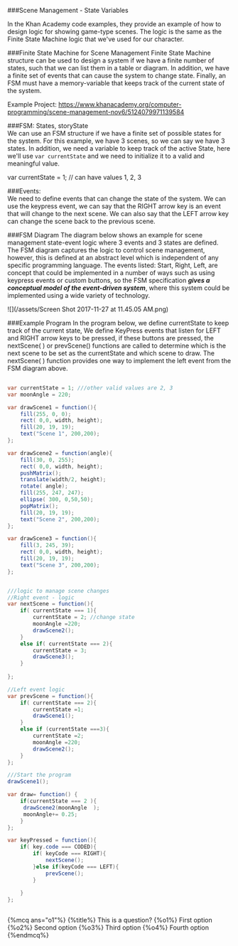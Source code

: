 ###Scene Management - State Variables

In the Khan Academy code examples, they provide an example of how to design logic for showing game-type scenes.  The logic is the same as the Finite State Machine logic that we've used for our character.  

###Finite State Machine for Scene Management
Finite State Machine structure can be used to design a system if we have a finite number of states, such that we can list them in a table or diagram.  In addition, we have a finite set of events that can cause the system to change state.  Finally, an FSM must have a memory-variable that keeps track of the current state of the system.


Example Project: 
https://www.khanacademy.org/computer-programming/scene-management-nov6/5124079971139584

###FSM:  States, storyState  
We can use an FSM structure if we have a finite set of possible states for the system.  For this example, we have 3 scenes, so we can say we have 3 states.  In addition, we need a variable to keep track of the active State, here we'll use `var currentState` and we need to initialize it to a valid and meaningful value.  

   var currentState = 1; // can have values 1, 2, 3 
   
  ###Events:  
  We need to define events that can change the state of the system.  We can use the keypress event, we can say that the RIGHT arrow key is an event that will change to the next scene.  We can also say that the LEFT arrow key can change the scene back to the previous scene.  
  
  ###FSM Diagram 
  The diagram below shows an example for scene management state-event logic where 3 events and 3 states are defined.  The FSM diagram captures the logic to control scene management, however, this is defined at an abstract level which is independent of any specific programming language.  The events listed: Start, Right, Left, are concept that could be implemented in a number of ways such as using keypress events or custom buttons, so the FSM specification _**gives a conceptual model of the event-driven system**_, where this system could be implemented using a wide variety of technology.  
  
  ![](/assets/Screen Shot 2017-11-27 at 11.45.05 AM.png)



###Example Program
In the program below, we define currentState to keep track of the current state, We define KeyPress events that listen for LEFT and RIGHT arrow keys to be pressed, if these buttons are pressed,  the nextScene( ) or prevScene() functions are called to determine which is the next scene to be set as the currentState and which scene to draw.  The nextScene( ) function provides one way to implement the left event from the FSM diagram above.  


```java
  
var currentState = 1; ///other valid values are 2, 3
var moonAngle = 220;  

var drawScene1 = function(){
    fill(255, 0, 0);
    rect( 0,0, width, height);
    fill(20, 19, 19);
    text("Scene 1", 200,200);
};

var drawScene2 = function(angle){
    fill(30, 0, 255);
    rect( 0,0, width, height);
    pushMatrix();
    translate(width/2, height);
    rotate( angle);
    fill(255, 247, 247);
    ellipse( 300, 0,50,50);
    popMatrix();
    fill(20, 19, 19);
    text("Scene 2", 200,200);
};

var drawScene3 = function(){
    fill(3, 245, 39);
    rect( 0,0, width, height);
    fill(20, 19, 19);
    text("Scene 3", 200,200);
};


///logic to manage scene changes
//Right event - logic
var nextScene = function(){
    if( currentState === 1){
        currentState = 2; //change state
        moonAngle =220;
        drawScene2();
    }
    else if( currentState === 2){
        currentState = 3;
        drawScene3();
    }
    
};

//Left event logic 
var prevScene = function(){
    if( currentState === 2){
        currentState =1;
        drawScene1();
    }
    else if (currentState ===3){
        currentState =2;
        moonAngle =220;
        drawScene2();
    }
};

///Start the program
drawScene1();

var draw= function() {
    if(currentState === 2 ){
     drawScene2(moonAngle  );
     moonAngle+= 0.25;
    }
};

var keyPressed = function(){
    if( key.code === CODED){
        if( keyCode === RIGHT){
            nextScene(); 
        }else if(keyCode === LEFT){
            prevScene();
        }
        
    }
};
  

```

{%mcq ans="o1"%}
{%title%} This is a question?
{%o1%} First option
{%o2%} Second option
{%o3%} Third option
{%o4%} Fourth option
{%endmcq%}
